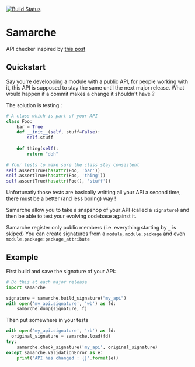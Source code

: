 [![Build Status](https://travis-ci.org/touilleMan/samarche.svg)](https://travis-ci.org/touilleMan/samarche)

Samarche
========

API checker inspired by [this post](http://sametmax.com/est-ce-que-cet-outil-existe-en-python/)

Quickstart
----------

Say you're developping a module with a public API, for people working with it, this API is supposed to stay the same until the next major release. What would happen if a commit makes a change it shouldn't have ?

The solution is testing :
```python
# A class which is part of your API
class Foo:
    bar = True
    def __init__(self, stuff=False):
        self.stuff
 
    def thing(self):
        return "doh"
 
# Your tests to make sure the class stay consistent
self.assertTrue(hasattr(Foo, 'bar'))
self.assertTrue(hasattr(Foo, 'thing'))
self.assertTrue(hasattr(Foo(), 'stuff'))
```

Unfortunatly those tests are basically writting all your API a second time, there must be a better (and less boring) way ! 

Samarche allow you to take a snapshop of your API (called a `signature`) and then be able to test your evolving codebase against it.

Samarche register only public members (i.e. everything starting by `_` is skiped)
You can create signatures from a `module`, `module.package` and even `module.package:package_attribute`


Example
-------

First build and save the signature of your API:
```python
# Do this at each major release
import samarche

signature = samarche.build_signature("my_api")
with open('my_api.signature', 'wb') as fd:
    samarche.dump(signature, f)
```

Then put somewhere in your tests
```python
with open('my_api.signature', 'rb') as fd:
  original_signature = samarche.load(fd)
try:
    samarche.check_signature('my_api', original_signature)
except samarche.ValidationError as e:
    print("API has changed : {}".format(e))
```
